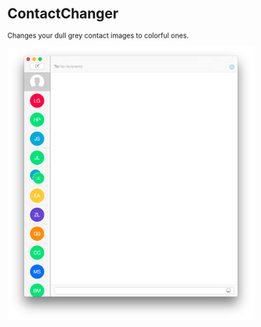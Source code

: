 ContactChanger
==============

Changes your dull grey contact images to colorful ones.

![](Preview.png)
